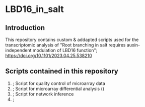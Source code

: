 # LBD16_in_salt

## Introduction
This repository contains custom & addapted scripts used for the transcriptomic analysis of "Root branching in salt requires auxin-independent modulation of LBD16 function"; https://doi.org/10.1101/2023.04.25.538210

## Scripts contained in this repository
1. ; Script for quality control of microarray data
2. ; Script for microarray differential analysis ()
3. ; Script for network inference 
4. ; 
